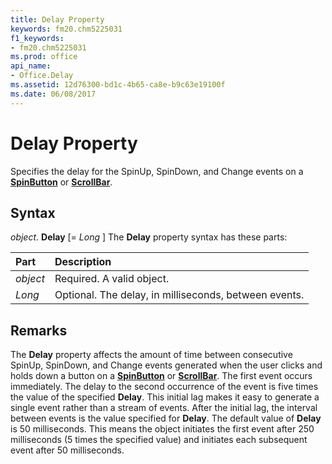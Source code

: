 ```yaml
---
title: Delay Property
keywords: fm20.chm5225031
f1_keywords:
- fm20.chm5225031
ms.prod: office
api_name:
- Office.Delay
ms.assetid: 12d76300-bd1c-4b65-ca8e-b9c63e19100f
ms.date: 06/08/2017
---
```



# Delay Property



Specifies the delay for the SpinUp, SpinDown, and Change events on a  **[SpinButton](spinbutton-control.md)** or **[ScrollBar](scrollbar-control.md)**.

## Syntax

_object_. **Delay** [= _Long_ ]
The  **Delay** property syntax has these parts:


|Part|Description|
|:-----|:-----|
| _object_|Required. A valid object.|
| _Long_|Optional. The delay, in milliseconds, between events.|

## Remarks

The  **Delay** property affects the amount of time between consecutive SpinUp, SpinDown, and Change events generated when the user clicks and holds down a button on a **[SpinButton](spinbutton-control.md)** or **[ScrollBar](scrollbar-control.md)**. The first event occurs immediately. The delay to the second occurrence of the event is five times the value of the specified **Delay**. This initial lag makes it easy to generate a single event rather than a stream of events.
After the initial lag, the interval between events is the value specified for  **Delay**.
The default value of  **Delay** is 50 milliseconds. This means the object initiates the first event after 250 milliseconds (5 times the specified value) and initiates each subsequent event after 50 milliseconds.

